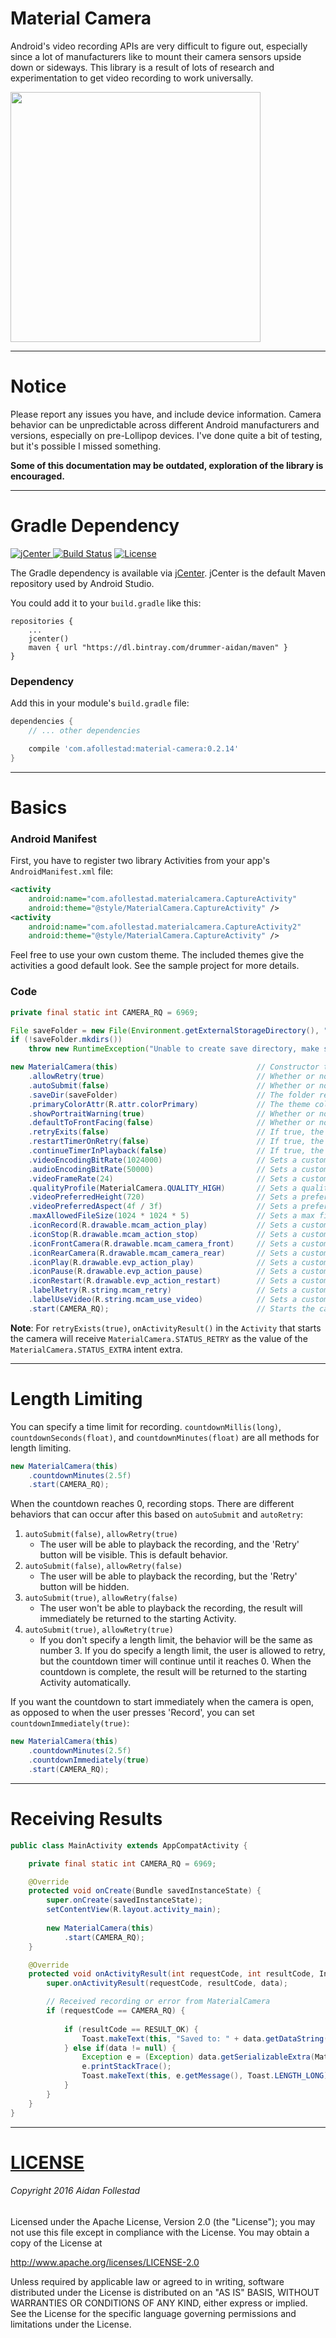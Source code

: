 # Material Camera

Android's video recording APIs are very difficult to figure out, especially since a lot of manufacturers
like to mount their camera sensors upside down or sideways. This library is a result of lots of research
and experimentation to get video recording to work universally.

<img src="https://raw.githubusercontent.com/afollestad/material-camera/master/art/showcase.png" width="400px" />

---

# Notice

Please report any issues you have, and include device information. Camera behavior can be unpredictable
across different Android manufacturers and versions, especially on pre-Lollipop devices. I've done quite
a bit of testing, but it's possible I missed something.

**Some of this documentation may be outdated, exploration of the library is encouraged.**

---

# Gradle Dependency

[ ![jCenter](https://api.bintray.com/packages/drummer-aidan/maven/material-camera/images/download.svg) ](https://bintray.com/drummer-aidan/maven/material-camera/_latestVersion)
[![Build Status](https://travis-ci.org/afollestad/material-camera.svg)](https://travis-ci.org/afollestad/material-camera)
[![License](https://img.shields.io/badge/license-Apache%202-4EB1BA.svg?style=flat-square)](https://www.apache.org/licenses/LICENSE-2.0.html)

The Gradle dependency is available via [jCenter](https://bintray.com/drummer-aidan/maven/material-camera/view).
jCenter is the default Maven repository used by Android Studio.

You could add it to your `build.gradle` like this:
```
repositories {
    ...
    jcenter()
    maven { url "https://dl.bintray.com/drummer-aidan/maven" }
}
```

### Dependency

Add this in your module's `build.gradle` file:

```gradle
dependencies {
    // ... other dependencies

    compile 'com.afollestad:material-camera:0.2.14'
}
```

---


# Basics

### Android Manifest

First, you have to register two library Activities from your app's `AndroidManifest.xml` file:

```xml
<activity
    android:name="com.afollestad.materialcamera.CaptureActivity"
    android:theme="@style/MaterialCamera.CaptureActivity" />
<activity
    android:name="com.afollestad.materialcamera.CaptureActivity2"
    android:theme="@style/MaterialCamera.CaptureActivity" />
```
            
Feel free to use your own custom theme. The included themes give the activities a good default look. 
See the sample project for more details.

### Code

```java
private final static int CAMERA_RQ = 6969; 

File saveFolder = new File(Environment.getExternalStorageDirectory(), "MaterialCamera Sample");
if (!saveFolder.mkdirs())
    throw new RuntimeException("Unable to create save directory, make sure WRITE_EXTERNAL_STORAGE permission is granted.");

new MaterialCamera(this)                               // Constructor takes an Activity
    .allowRetry(true)                                  // Whether or not 'Retry' is visible during playback
    .autoSubmit(false)                                 // Whether or not user is allowed to playback videos after recording. This can affect other things, discussed in the next section.
    .saveDir(saveFolder)                               // The folder recorded videos are saved to
    .primaryColorAttr(R.attr.colorPrimary)             // The theme color used for the camera, defaults to colorPrimary of Activity in the constructor
    .showPortraitWarning(true)                         // Whether or not a warning is displayed if the user presses record in portrait orientation
    .defaultToFrontFacing(false)                       // Whether or not the camera will initially show the front facing camera
    .retryExits(false)                                 // If true, the 'Retry' button in the playback screen will exit the camera instead of going back to the recorder
    .restartTimerOnRetry(false)                        // If true, the countdown timer is reset to 0 when the user taps 'Retry' in playback
    .continueTimerInPlayback(false)                    // If true, the countdown timer will continue to go down during playback, rather than pausing.
    .videoEncodingBitRate(1024000)                     // Sets a custom bit rate for video recording.
    .audioEncodingBitRate(50000)                       // Sets a custom bit rate for audio recording.
    .videoFrameRate(24)                                // Sets a custom frame rate (FPS) for video recording.
    .qualityProfile(MaterialCamera.QUALITY_HIGH)       // Sets a quality profile, manually setting bit rates or frame rates with other settings will overwrite individual quality profile settings
    .videoPreferredHeight(720)                         // Sets a preferred height for the recorded video output.
    .videoPreferredAspect(4f / 3f)                     // Sets a preferred aspect ratio for the recorded video output.
    .maxAllowedFileSize(1024 * 1024 * 5)               // Sets a max file size of 5MB, recording will stop if file reaches this limit. Keep in mind, the FAT file system has a file size limit of 4GB.
    .iconRecord(R.drawable.mcam_action_play)           // Sets a custom icon for the button used to start recording
    .iconStop(R.drawable.mcam_action_stop)             // Sets a custom icon for the button used to stop recording
    .iconFrontCamera(R.drawable.mcam_camera_front)     // Sets a custom icon for the button used to switch to the front camera
    .iconRearCamera(R.drawable.mcam_camera_rear)       // Sets a custom icon for the button used to switch to the rear camera
    .iconPlay(R.drawable.evp_action_play)              // Sets a custom icon used to start playback
    .iconPause(R.drawable.evp_action_pause)            // Sets a custom icon used to pause playback
    .iconRestart(R.drawable.evp_action_restart)        // Sets a custom icon used to restart playback
    .labelRetry(R.string.mcam_retry)                   // Sets a custom button label for the button used to retry recording, when available
    .labelUseVideo(R.string.mcam_use_video)            // Sets a custom button label for the button used to confirm a recording
    .start(CAMERA_RQ);                                 // Starts the camera activity, the result will be sent back to the current Activity
```

**Note**: For `retryExists(true)`, `onActivityResult()` in the `Activity` that starts the camera will
receive `MaterialCamera.STATUS_RETRY` as the value of the `MaterialCamera.STATUS_EXTRA` intent extra.

---

# Length Limiting

You can specify a time limit for recording. `countdownMillis(long)`, `countdownSeconds(float)`, 
and `countdownMinutes(float)` are all methods for length limiting.

```java
new MaterialCamera(this)
    .countdownMinutes(2.5f)
    .start(CAMERA_RQ);
```

When the countdown reaches 0, recording stops. There are different behaviors that can occur after this based on
`autoSubmit` and `autoRetry`:

1. `autoSubmit(false)`, `allowRetry(true)`
    * The user will be able to playback the recording, and the 'Retry' button will be visible. This is default behavior.
2. `autoSubmit(false)`, `allowRetry(false)`
    * The user will be able to playback the recording, but the 'Retry' button will be hidden.
3. `autoSubmit(true)`, `allowRetry(false)`
    * The user won't be able to playback the recording, the result will immediately be returned to the starting Activity.
4. `autoSubmit(true)`, `allowRetry(true)`
    * If you don't specify a length limit, the behavior will be the same as number 3. If you do specify a length limit, the user is allowed to retry, but the countdown timer will continue until it reaches 0. When the countdown is complete, the result will be returned to the starting Activity automatically.

If you want the countdown to start immediately when the camera is open, as opposed to when the user presses
'Record', you can set `countdownImmediately(true)`:

```java
new MaterialCamera(this)
    .countdownMinutes(2.5f)
    .countdownImmediately(true)
    .start(CAMERA_RQ);
```

---

# Receiving Results

```java
public class MainActivity extends AppCompatActivity {

    private final static int CAMERA_RQ = 6969;

    @Override
    protected void onCreate(Bundle savedInstanceState) {
        super.onCreate(savedInstanceState);
        setContentView(R.layout.activity_main);
        
        new MaterialCamera(this)
            .start(CAMERA_RQ);
    }

    @Override
    protected void onActivityResult(int requestCode, int resultCode, Intent data) {
        super.onActivityResult(requestCode, resultCode, data);

        // Received recording or error from MaterialCamera
        if (requestCode == CAMERA_RQ) {
        
            if (resultCode == RESULT_OK) {
                Toast.makeText(this, "Saved to: " + data.getDataString(), Toast.LENGTH_LONG).show();
            } else if(data != null) {
                Exception e = (Exception) data.getSerializableExtra(MaterialCamera.ERROR_EXTRA);
                e.printStackTrace();
                Toast.makeText(this, e.getMessage(), Toast.LENGTH_LONG).show();
            }
        }
    }
}
```

---

# [LICENSE](/LICENSE.md)

###### Copyright 2016 Aidan Follestad

Licensed under the Apache License, Version 2.0 (the "License");
you may not use this file except in compliance with the License.
You may obtain a copy of the License at

http://www.apache.org/licenses/LICENSE-2.0

Unless required by applicable law or agreed to in writing, software
distributed under the License is distributed on an "AS IS" BASIS,
WITHOUT WARRANTIES OR CONDITIONS OF ANY KIND, either express or implied.
See the License for the specific language governing permissions and
limitations under the License.
